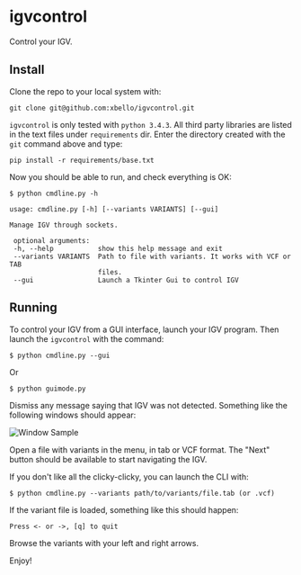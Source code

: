 # igvcontrol

Control your IGV.

## Install

Clone the repo to your local system with:

    git clone git@github.com:xbello/igvcontrol.git

`igvcontrol` is only tested with `python 3.4.3`. All third party libraries are listed in the text files under `requirements` dir. Enter the directory created with the `git` command above and type:

    pip install -r requirements/base.txt

Now you should be able to run, and check everything is OK:

    $ python cmdline.py -h
    
    usage: cmdline.py [-h] [--variants VARIANTS] [--gui]
    
    Manage IGV through sockets.
    
     optional arguments:
     -h, --help           show this help message and exit
     --variants VARIANTS  Path to file with variants. It works with VCF or TAB
                          files.
     --gui                Launch a Tkinter Gui to control IGV

## Running

To control your IGV from a GUI interface, launch your IGV program. Then launch the `igvcontrol` with the command:

    $ python cmdline.py --gui

Or

    $ python guimode.py

Dismiss any message saying that IGV was not detected. Something like the following windows should appear:

![Window Sample](img/simple.jpg)

Open a file with variants in the menu, in tab or VCF format. The "Next" button should be available to start navigating the IGV.

If you don't like all the clicky-clicky, you can launch the CLI with:

    $ python cmdline.py --variants path/to/variants/file.tab (or .vcf)

If the variant file is loaded, something like this should happen:

    Press <- or ->, [q] to quit

Browse the variants with your left and right arrows.

Enjoy!
